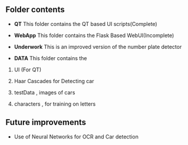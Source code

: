 ## Folder contents

- **QT**
This folder contains the QT based UI scripts(Complete)

- **WebApp**
This folder contains the Flask Based WebUI(Incomplete)

- **Underwork**
This is an improved version of the number plate detector 

- **DATA**
This folder contains the 

1) UI (For QT)

2) Haar Cascades for Detecting car

3) testData , images of cars

4) characters , for training on letters


## Future improvements

- Use of Neural Networks for OCR and Car detection
